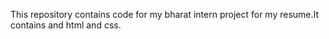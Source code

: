 This repository contains code for my bharat intern project for my resume.It contains and html and css.
